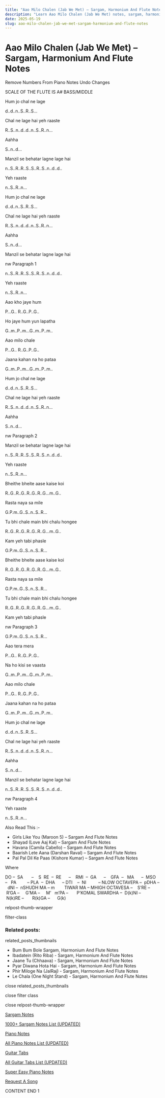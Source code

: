```yaml
---
title: "Aao Milo Chalen (Jab We Met) – Sargam, Harmonium And Flute Notes"
description: "Learn Aao Milo Chalen (Jab We Met) notes, sargam, harmonium notations and flute notes. Easy step-by-step tutorial for beginners."
date: 2025-05-19
slug: aao-milo-chalen-jab-we-met-sargam-harmonium-and-flute-notes
---
```


# Aao Milo Chalen (Jab We Met) – Sargam, Harmonium And Flute Notes

Remove Numbers From Piano Notes
Undo Changes

SCALE OF THE FLUTE IS A# BASS/MIDDLE

Hum jo chal ne lage

d..d..n..S..R..S…

Chal ne lage hai yeh raaste

R..S..n..d..d..n..S..R..n…

Aahha

S..n..d…

Manzil se behatar lagne lage hai

n..S..R..R..S..S..R..S..n..d..d..

Yeh raaste

n..S..R..n…

Hum jo chal ne lage

d..d..n..S..R..S…

Chal ne lage hai yeh raaste

R..S..n..d..d..n..S..R..n…

Aahha

S..n..d…

Manzil se behatar lagne lage hai

nw Paragraph 1

n..S..R..R..S..S..R..S..n..d..d..

Yeh raaste

n..S..R..n…

Aao kho jaye hum

P…G.. R..G..P..G..

Ho jaye hum yun lapatha

G..m..P..m…G..m..P..m..

Aao milo chale

P…G.. R..G..P..G..

Jaana kahan na ho pataa

G..m..P..m…G..m..P..m..

Hum jo chal ne lage

d..d..n..S..R..S…

Chal ne lage hai yeh raaste

R..S..n..d..d..n..S..R..n…

Aahha

S..n..d…

nw Paragraph 2

Manzil se behatar lagne lage hai

n..S..R..R..S..S..R..S..n..d..d..

Yeh raaste

n..S..R..n…

Bheithe bheite aase kaise koi

R..G..R..G..R..G..R..G…m..G..

Rasta naya sa mile

G.P.m..G..S..n..S..R…

Tu bhi chale main bhi chalu hongee

R..G..R..G..R..G..R..G…m..G..

Kam yeh tabi phasle

G.P.m..G..S..n..S..R…

Bheithe bheite aase kaise koi

R..G..R..G..R..G..R..G…m..G..

Rasta naya sa mile

G.P.m..G..S..n..S..R…

Tu bhi chale main bhi chalu hongee

R..G..R..G..R..G..R..G…m..G..

Kam yeh tabi phasle

nw Paragraph 3

G.P.m..G..S..n..S..R…

Aao tera mera

P…G.. R..G..P..G..

Na ho kisi se vaasta

G..m..P..m…G..m..P..m..

Aao milo chale

P…G.. R..G..P..G..

Jaana kahan na ho pataa

G..m..P..m…G..m..P..m..

Hum jo chal ne lage

d..d..n..S..R..S…

Chal ne lage hai yeh raaste

R..S..n..d..d..n..S..R..n…

Aahha

S..n..d…

Manzil se behatar lagne lage hai

n..S..R..R..S..S..R..S..n..d..d..

nw Paragraph 4

Yeh raaste

n..S..R..n…

Also Read This :-

* Girls Like You (Maroon 5) – Sargam And Flute Notes
* Shayad (Love Aaj Kal) – Sargam And Flute Notes
* Havana (Camila Cabello) – Sargam And Flute Notes
* Baarish Lete Aana (Darshan Raval) – Sargam And Flute Notes
* Pal Pal Dil Ke Paas (Kishore Kumar) – Sargam And Flute Notes

Where

DO –  SA       –    S  RE  –  RE      –    RMI  –  GA      –    GFA  –   MA      –  MSO  –   PA         – PLA  –  DHA      – DTI    –  NI          – NLOW OCTAVEPA –  pDHA –  dNI –  nSHUDH MA – m        TIWAR MA – MHIGH OCTAVESA –    S’RE –     R’GA –     G’MA –     M’   m’PA –       P’KOMAL SWARDHA –  D(k)NI –       N(k)RE –       R(k)GA –      G(k)

relpost-thumb-wrapper

filter-class

### Related posts:

related_posts_thumbnails

* Bum Bum Bole Sargam, Harmonium And Flute Notes
* Ibadatein (Rito Riba) - Sargam, Harmonium And Flute Notes
* Jaane Tu (Chhaava) - Sargam, Harmonium And Flute Notes
* Pyar Diwana Hota Hai - Sargam, Harmonium And Flute Notes
* Phir Miloge Na (JalRaj) - Sargam, Harmonium And Flute Notes
* Le Chala (One Night Stand) - Sargam, Harmonium And Flute Notes

close related_posts_thumbnails

close filter class

close relpost-thumb-wrapper

[Sargam Notes](/sargam-notes.html)

[1000+ Sargam Notes List (UPDATED)](/all-songs-list-sargam-notes.html)

[Piano Notes](/piano-notes.html)

[All Piano Notes List (UPDATED)](/all-songs-list-piano-notes.html)

[Guitar Tabs](/guitar-tabs.html)

[All Guitar Tabs List (UPDATED)](/all-songs-list-guitar-tabs.html)

[Super Easy Piano Notes](https://studywall.in/)

[Request A Song](/request-a-song.html)

CONTENT END 1

